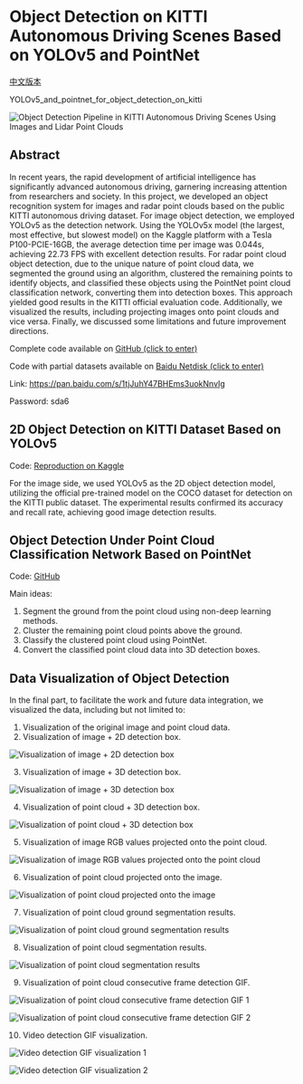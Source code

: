 # Object Detection on KITTI Autonomous Driving Scenes Based on YOLOv5 and PointNet

[中文版本](https://github.com/Longxiaoze/YOLOv5_and_pointnet_for_object_detection_on_kitti/blob/main/README_cn.md)

YOLOv5_and_pointnet_for_object_detection_on_kitti

![Object Detection Pipeline in KITTI Autonomous Driving Scenes Using Images and Lidar Point Clouds](img_for_md/eng.png)

## Abstract

In recent years, the rapid development of artificial intelligence has significantly advanced autonomous driving, garnering increasing attention from researchers and society. In this project, we developed an object recognition system for images and radar point clouds based on the public KITTI autonomous driving dataset. For image object detection, we employed YOLOv5 as the detection network. Using the YOLOv5x model (the largest, most effective, but slowest model) on the Kaggle platform with a Tesla P100-PCIE-16GB, the average detection time per image was 0.044s, achieving 22.73 FPS with excellent detection results. For radar point cloud object detection, due to the unique nature of point cloud data, we segmented the ground using an algorithm, clustered the remaining points to identify objects, and classified these objects using the PointNet point cloud classification network, converting them into detection boxes. This approach yielded good results in the KITTI official evaluation code. Additionally, we visualized the results, including projecting images onto point clouds and vice versa. Finally, we discussed some limitations and future improvement directions.

Complete code available on [GitHub (click to enter)](https://github.com/Longxiaoze/YOLOv5_and_pointnet_for_object_detection_on_kitti)

Code with partial datasets available on [Baidu Netdisk (click to enter)](https://pan.baidu.com/s/1tjJuhY47BHEms3uokNnvIg)

Link: https://pan.baidu.com/s/1tjJuhY47BHEms3uokNnvIg

Password: sda6

## 2D Object Detection on KITTI Dataset Based on YOLOv5

Code: [Reproduction on Kaggle](https://www.kaggle.com/longxiaoze/yolov5-in-kitti-detection/notebook)

For the image side, we used YOLOv5 as the 2D object detection model, utilizing the official pre-trained model on the COCO dataset for detection on the KITTI public dataset. The experimental results confirmed its accuracy and recall rate, achieving good image detection results.

## Object Detection Under Point Cloud Classification Network Based on PointNet

Code: [GitHub](https://github.com/Longxiaoze/YOLOv5_and_pointnet_for_object_detection_on_kitti)

Main ideas:
1. Segment the ground from the point cloud using non-deep learning methods.
2. Cluster the remaining point cloud points above the ground.
3. Classify the clustered point cloud using PointNet.
4. Convert the classified point cloud data into 3D detection boxes.

## Data Visualization of Object Detection

In the final part, to facilitate the work and future data integration, we visualized the data, including but not limited to:
1. Visualization of the original image and point cloud data.
2. Visualization of image + 2D detection box.

![Visualization of image + 2D detection box](img_for_md/图像+2D检测框的可视化.png)


3. Visualization of image + 3D detection box.

![Visualization of image + 3D detection box](img_for_md/图像+3D检测框的可视化.png)

4. Visualization of point cloud + 3D detection box.

![Visualization of point cloud + 3D detection box](img_for_md/点云+3D检测框的可视化.png)


5. Visualization of image RGB values projected onto the point cloud.

![Visualization of image RGB values projected onto the point cloud](img_for_md/图像RGB值投影到点云的可视化.png)


6. Visualization of point cloud projected onto the image.

![Visualization of point cloud projected onto the image](img_for_md/点云投影到图像的可视化.png)

7. Visualization of point cloud ground segmentation results.

![Visualization of point cloud ground segmentation results](img_for_md/点云地面分割结果可视化.png)

8. Visualization of point cloud segmentation results.

![Visualization of point cloud segmentation results](img_for_md/点云分割结果可视化.png)

9. Visualization of point cloud consecutive frame detection GIF.

![Visualization of point cloud consecutive frame detection GIF 1](img_for_md/点云连续帧检测GIF可视化1.GIF)

![Visualization of point cloud consecutive frame detection GIF 2](img_for_md/点云连续帧检测GIF可视化2.GIF)


10. Video detection GIF visualization.

![Video detection GIF visualization 1](img_for_md/视频检测GIF可视化1.GIF)


![Video detection GIF visualization 2](img_for_md/视频检测GIF可视化2.GIF)
